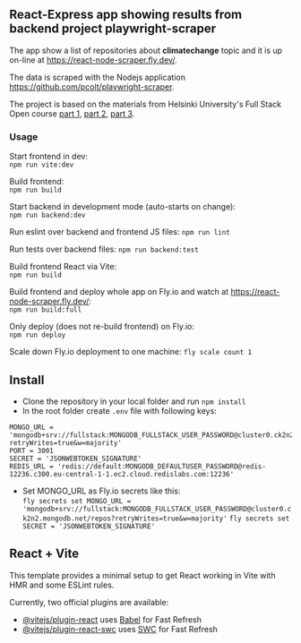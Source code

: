 ## React-Express app showing results from backend project playwright-scraper

The app show a list of repositories about **climatechange** topic and it is up on-line at https://react-node-scraper.fly.dev/.   
   
The data is scraped with the Nodejs application https://github.com/pcolt/playwright-scraper.
   
The project is based on the materials from Helsinki University's Full Stack Open course [part 1](https://fullstackopen.com/en/part1/), [part 2](https://fullstackopen.com/en/part2/), [part 3](https://fullstackopen.com/en/part3/).

### Usage

Start frontend in dev:   
`npm run vite:dev`

Build frontend:   
`npm run build`

Start backend in development mode (auto-starts on change):   
`npm run backend:dev`

Run eslint over backend and frontend JS files:
`npm run lint`

Run tests over backend files:
`npm run backend:test`

Build frontend React via Vite:   
`npm run build`

Build frontend and deploy whole app on Fly.io and watch at https://react-node-scraper.fly.dev/:   
`npm run build:full`

Only deploy (does not re-build frontend) on Fly.io:   
`npm run deploy`

Scale down Fly.io deployment to one machine:
`fly scale count 1`

## Install

- Clone the repository in your local folder and run `npm install`
- In the root folder create `.env` file with following keys:   
```
MONGO_URL = 'mongodb+srv://fullstack:MONGODB_FULLSTACK_USER_PASSWORD@cluster0.ck2n2.mongodb.net/repos?retryWrites=true&w=majority'
PORT = 3001
SECRET = 'JSONWEBTOKEN_SIGNATURE'
REDIS_URL = 'redis://default:MONGODB_DEFAULTUSER_PASSWORD@redis-12236.c300.eu-central-1-1.ec2.cloud.redislabs.com:12236'
```
- Set MONGO_URL as Fly.io secrets like this:   
`fly secrets set MONGO_URL = 'mongodb+srv://fullstack:MONGODB_FULLSTACK_USER_PASSWORD@cluster0.ck2n2.mongodb.net/repos?retryWrites=true&w=majority'`
`fly secrets set SECRET = 'JSONWEBTOKEN_SIGNATURE'`

## React + Vite

This template provides a minimal setup to get React working in Vite with HMR and some ESLint rules.

Currently, two official plugins are available:

- [@vitejs/plugin-react](https://github.com/vitejs/vite-plugin-react/blob/main/packages/plugin-react/README.md) uses [Babel](https://babeljs.io/) for Fast Refresh
- [@vitejs/plugin-react-swc](https://github.com/vitejs/vite-plugin-react-swc) uses [SWC](https://swc.rs/) for Fast Refresh

